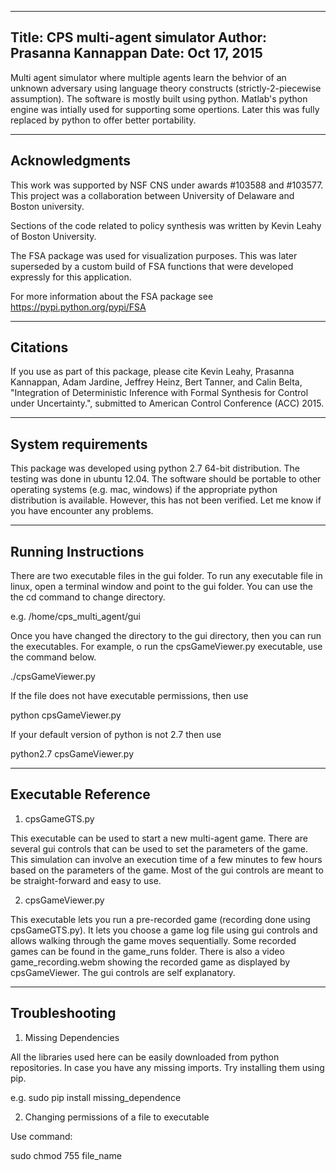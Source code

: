 -----------------------------------------------------------------
Title: CPS multi-agent simulator
Author: Prasanna Kannappan <prasanna at udel dot edu>
Date: Oct 17, 2015
-----------------------------------------------------------------
Multi agent simulator where multiple agents learn the behvior of 
an unknown adversary using language theory constructs 
(strictly-2-piecewise assumption). The software is mostly built
using python. Matlab's python engine was intially used for
supporting some opertions. Later this was fully replaced by python
to offer better portability.

-----------------------------------------------------------------
Acknowledgments
-----------------------------------------------------------------
This work was supported by NSF CNS under awards #103588 and #103577.
This project was a collaboration between University of Delaware and
Boston university.

Sections of the code related to policy synthesis was written by
Kevin Leahy of Boston University.

The FSA package was used for visualization purposes. This was later
superseded by a custom build of FSA functions that were developed
expressly for this application.

For more information about the FSA package see
https://pypi.python.org/pypi/FSA

-----------------------------------------------------------------
Citations
-----------------------------------------------------------------

If you use as part of this package, please cite
Kevin Leahy, Prasanna Kannappan, Adam Jardine, Jeffrey Heinz, 
Bert Tanner, and Calin Belta, "Integration of Deterministic Inference
with Formal	Synthesis for Control under Uncertainty.", 
submitted to American Control Conference (ACC) 2015.

-----------------------------------------------------------------
System requirements
-----------------------------------------------------------------

This package was developed using python 2.7 64-bit distribution.
The testing was done in ubuntu 12.04. The software should be
portable to other operating systems (e.g. mac, windows) if the
appropriate python distribution is available. However, this has
not been verified. Let me know if you have encounter any problems.

-----------------------------------------------------------------
Running Instructions
-----------------------------------------------------------------

There are two executable files in the gui folder. To run any
executable file in linux, open a terminal window and point
to the gui folder. You can use the the cd command to change
directory.

e.g. /home/cps_multi_agent/gui

Once you have changed the directory to the gui directory, then
you can run the executables. For example, o run the cpsGameViewer.py 
executable, use the command below.

./cpsGameViewer.py

If the file does not have executable permissions, then use

python cpsGameViewer.py

If your default version of python is not 2.7 then use

python2.7 cpsGameViewer.py

------------------------------------------------------------------
Executable Reference
------------------------------------------------------------------

1) cpsGameGTS.py

This executable can be used to start a new multi-agent game. There
are several gui controls that can be used to set the parameters of
the game. This simulation can involve an execution time of a few
minutes to few hours based on the parameters of the game. Most of
the gui controls are meant to be straight-forward and easy to use.

2) cpsGameViewer.py

This executable lets you run a pre-recorded game (recording done using
cpsGameGTS.py). It lets you choose a game log file using gui controls 
and allows walking through the game moves sequentially. Some recorded
games can be found in the game_runs folder. There is also a video
game_recording.webm showing the recorded game as displayed by 
cpsGameViewer. The gui controls are self explanatory.

------------------------------------------------------------------
Troubleshooting
------------------------------------------------------------------

1) Missing Dependencies

All the libraries used here can be easily downloaded from python 
repositories. In case you have any missing imports. Try installing
them using pip.

e.g. sudo pip install missing_dependence

2) Changing permissions of a file to executable

Use command:

sudo chmod 755 file_name


